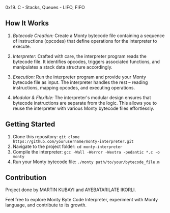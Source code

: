 0x19. C - Stacks, Queues - LIFO, FIFO

## How It Works
1. *Bytecode Creation:* Create a Monty bytecode file containing a sequence of instructions (opcodes) that define operations for the interpreter to execute.

2. *Interpreter:* Crafted with care, the interpreter program reads the bytecode file. It identifies opcodes, triggers associated functions, and manipulates a stack data structure accordingly.

3. *Execution:* Run the interpreter program and provide your Monty bytecode file as input. The interpreter handles the rest – reading instructions, mapping opcodes, and executing operations.

4. *Modular & Flexible:* The interpreter's modular design ensures that bytecode instructions are separate from the logic. This allows you to reuse the interpreter with various Monty bytecode files effortlessly.

## Getting Started
1. Clone this repository: `git clone https://github.com/yourusername/monty-interpreter.git`
2. Navigate to the project folder: `cd monty-interpreter`
3. Compile the interpreter: `gcc -Wall -Werror -Wextra -pedantic *.c -o monty`
4. Run your Monty bytecode file: `./monty path/to/your/bytecode_file.m`

## Contribution
Project done by MARTIN KUBAYI and AYEBATARILATE IKORLI.

Feel free to explore Monty Byte Code Interpreter, experiment with Monty language, and contribute to its growth.
